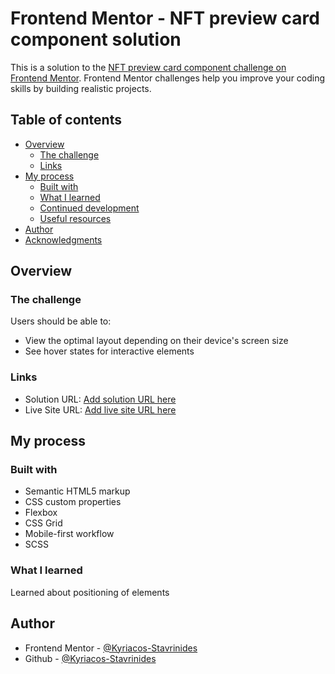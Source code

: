 # Frontend Mentor - NFT preview card component solution

This is a solution to the [NFT preview card component challenge on Frontend Mentor](https://www.frontendmentor.io/challenges/nft-preview-card-component-SbdUL_w0U). Frontend Mentor challenges help you improve your coding skills by building realistic projects. 

## Table of contents

- [Overview](#overview)
  - [The challenge](#the-challenge)
  - [Links](#links)
- [My process](#my-process)
  - [Built with](#built-with)
  - [What I learned](#what-i-learned)
  - [Continued development](#continued-development)
  - [Useful resources](#useful-resources)
- [Author](#author)
- [Acknowledgments](#acknowledgments)

## Overview

### The challenge

Users should be able to:

- View the optimal layout depending on their device's screen size
- See hover states for interactive elements

### Links

- Solution URL: [Add solution URL here](https://www.frontendmentor.io/solutions/nft-preview-card-html-scss-kJrYDmlWlj)
- Live Site URL: [Add live site URL here](https://nft-preview-card-component-main-eight-alpha.vercel.app/)

## My process

### Built with

- Semantic HTML5 markup
- CSS custom properties
- Flexbox
- CSS Grid
- Mobile-first workflow
- SCSS

### What I learned

Learned about positioning of elements

## Author

- Frontend Mentor - [@Kyriacos-Stavrinides](https://github.com/Kyriacos-Stavrinides)
- Github - [@Kyriacos-Stavrinides](https://www.frontendmentor.io/profile/Kyriacos-Stavrinides)


